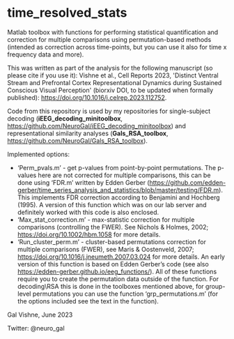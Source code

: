 # time_resolved_stats
Matlab toolbox with functions for performing statistical quantification and correction for multiple comparisons using permutation-based methods (intended as correction across time-points, but you can use it also for time x frequency data and more).

This was written as part of the analysis for the following manuscript (so please cite if you use it):
Vishne et al., Cell Reports 2023, 'Distinct Ventral Stream and Prefrontal Cortex Representational Dynamics during Sustained Conscious Visual Perception' (biorxiv DOI, to be updated when formally published): https://doi.org/10.1016/j.celrep.2023.112752.

Code from this repository is used by my repositories for single-subject decoding (**iEEG_decoding_minitoolbox**, https://github.com/NeuroGal/iEEG_decoding_minitoolbox) and representational similarity analyses (**Gals_RSA_toolbox**, https://github.com/NeuroGal/Gals_RSA_toolbox).


Implemented options:
- ‘Perm_pvals.m’ - get p-values from point-by-point permutations. The p-values here are not corrected for multiple comparisons, this can be done using ‘FDR.m’ written by Edden Gerber (https://github.com/edden-gerber/time_series_analysis_and_statistics/blob/master/testing/FDR.m). This implements FDR correction according to Benjamini and Hochberg (1995). A version of this function which was on our lab server and definitely worked with this code is also enclosed.
- ‘Max_stat_correction.m’ - max-statistic correction for multiple comparisons (controlling the FWER). See Nichols & Holmes, 2002; https://doi.org/10.1002/hbm.1058 for more details.
- ‘Run_cluster_perm.m’ - cluster-based permutations correction for multiple comparisons (FWER), see Maris & Oostenveld, 2007; https://doi.org/10.1016/j.jneumeth.2007.03.024 for more details. An early version of this function is based on Edden Gerber’s code (see also https://edden-gerber.github.io/eeg_functions/).
All of these functions require you to create the permutation data outside of the function. For decoding\RSA this is done in the toolboxes mentioned above, for group-level permutations you can use the function ‘grp_permutations.m’ (for the options included see the text in the function).


Gal Vishne, June 2023

Twitter: @neuro_gal
